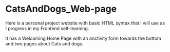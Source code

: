 # CatsAndDogs_Web-page

Here is a personal project website with basic HTML syntax that I will use as I
progress in my Frontend self-learning.

It has a Welcoming Home Page with an anctivity form towards the bottom and
 two pages about Cats and dogs.
